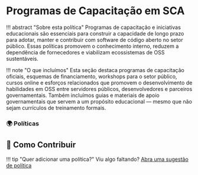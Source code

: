 # Programas de Capacitação em SCA

!!! abstract "Sobre esta política"
      Programas de capacitação e iniciativas educacionais são essenciais para construir a capacidade de longo prazo para adotar, manter e contribuir com software de código aberto no setor público. Essas políticas promovem o conhecimento interno, reduzem a dependência de fornecedores e viabilizam ecossistemas de OSS sustentáveis.
  
!!! note "O que incluímos"
      Esta seção destaca programas de capacitação oficiais, esquemas de financiamento, workshops para o setor público, cursos online e esforços relacionados que promovem o desenvolvimento de habilidades em OSS entre servidores públicos, desenvolvedores e parceiros governamentais. Também incluímos guias e materiais de apoio governamentais que servem a um propósito educacional — mesmo que não sejam currículos de treinamento formais.

### 🌍  Políticas

## 🤝 Como Contribuir
  
!!! tip "Quer adicionar uma política?"
      Viu algo faltando? [Abra uma sugestão de política](https://github.com/EL-BID/OSS_policies/issues/new?assignees=&labels=contribution&template=policy-suggestion.yml&title=Sugestão%3A+%5BNome+da+Política%5D)